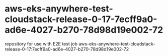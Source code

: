 # aws-eks-anywhere-test-cloudstack-release-0-17-7ecff9a0-ad6e-4027-b270-78d98d19e002-72
repository for use with E2E test job aws-eks-anywhere-test-cloudstack-release-0-17:7ecff9a0-ad6e-4027-b270-78d98d19e002-72
